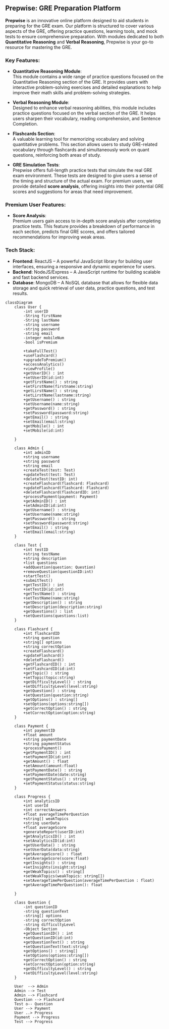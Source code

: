 

## Prepwise: GRE Preparation Platform

**Prepwise** is an innovative online platform designed to aid students in preparing for the GRE exam. Our platform is structured to cover various aspects of the GRE, offering practice questions, learning tools, and mock tests to ensure comprehensive preparation. With modules dedicated to both **Quantitative Reasoning** and **Verbal Reasoning**, Prepwise is your go-to resource for mastering the GRE.

### Key Features:

- **Quantitative Reasoning Module**:  
  This module contains a wide range of practice questions focused on the Quantitative Reasoning section of the GRE. It provides users with interactive problem-solving exercises and detailed explanations to help improve their math skills and problem-solving strategies.

- **Verbal Reasoning Module**:  
  Designed to enhance verbal reasoning abilities, this module includes practice questions focused on the verbal section of the GRE. It helps users sharpen their vocabulary, reading comprehension, and Sentence Completion.

- **Flashcards Section**:  
  A valuable learning tool for memorizing vocabulary and solving quantitative problems. This section allows users to study GRE-related vocabulary through flashcards and simultaneously work on quant questions, reinforcing both areas of study.

- **GRE Simulation Tests**:  
  Prepwise offers full-length practice tests that simulate the real GRE exam environment. These tests are designed to give users a sense of the timing and structure of the actual exam. For premium users, we provide detailed **score analysis**, offering insights into their potential GRE scores and suggestions for areas that need improvement.

### Premium User Features:

- **Score Analysis**:  
  Premium users gain access to in-depth score analysis after completing practice tests. This feature provides a breakdown of performance in each section, predicts final GRE scores, and offers tailored recommendations for improving weak areas.

### Tech Stack:

- **Frontend**: ReactJS – A powerful JavaScript library for building user interfaces, ensuring a responsive and dynamic experience for users.
- **Backend**: NodeJS/Express – A JavaScript runtime for building scalable and fast backend services.
- **Database**: MongoDB – A NoSQL database that allows for flexible data storage and quick retrieval of user data, practice questions, and test results.

```mermaid
classDiagram
    class User {
        -int userID
        -String firstName
        -String lastName
        -string username
        -string password
        -string email
        -integer mobileNum
        -bool isPremium

        +takeFullTest()
        +useFlashcard()
        +upgradeToPremium()
        +accessAnalytics()
        +viewProfile()
        +getUserID() : int
        +setUserID(id:int)
        +getFirstName() : string
        +setFirstName(firstname:string)
        +getLirstName() : string
        +setLirstName(lastname:string)
        +getUsername() : string
        +setUsername(name:string)
        +getPassword() : string
        +setPassword(password:string)
        +getEmail() : string
        +setEmail(email:string)
        +getMobile() : int
        +setMobile(id:int)

    }

    class Admin {
        +int adminID
        +string username
        +string password
        +string email
        +createTest(test: Test)
        +updateTest(test: Test)
        +deleteTest(testID: int)
        +createFlashcard(flashcard: Flashcard)
        +updateFlashcard(flashcard: Flashcard)
        +deleteFlashcard(flashcardID: int)
        +processPayment(payment: Payment)
        +getAdminID() : int
        +setAdminID(id:int)
        +getUsername() : string
        +setUsername(name:string)
        +getPassword() : string
        +setPassword(password:string)
        +getEmail() : string
        +setEmail(email:string)
    }

    class Test {
        +int testID
        +string testName
        +string description
        +list questions
        +addQuestion(question: Question)
        +removeQuestion(questionID:int)
        +startTest()
        +submitTest()
        +getTestID() : int
        +setTestID(id:int)
        +getTestName() : string
        +setTestName(name:string)
        +getDescription() : string
        +setDescription(description:string)
        +getQuestions() : list
        +setQuestions(questions:list)
    }

    class Flashcard {
        +int flashcardID
        +string question
        +string[] options
        +string correctOption
        +createFlashcard()
        +updateFlashcard()
        +deleteFlashcard()
        +getFlashcardID() : int
        +setFlashcardID(id:int)
        +getTopic() : string
        +setTopic(topic:string)
        +getDifficultyLevel() : string
        +setDifficultyLevel(level:string)
        +getQuestion() : string
        +setQuestion(question:string)
        +getOptions() : string[]
        +setOptions(options:string[])
        +getCorrectOption() : string
        +setCorrectOption(option:string)
    }

    class Payment {
        +int paymentID
        +float amount
        +string paymentDate
        +string paymentStatus
        +processPayment()
        +getPaymentID() : int
        +setPaymentID(id:int)
        +getAmount() : float
        +setAmount(amount:float)
        +getPaymentDate() : string
        +setPaymentDate(date:string)
        +getPaymentStatus() : string
        +setPaymentStatus(status:string)
    }

    class Progress {
        +int analyticsID
        +int userId
        +int correctAnswers
        +float averageTimePerQuestion
        +string[] weakTopics
        +string userData
        +float averageScore
        +generateReport(userID:int)
        +getAnalyticsID() : int
        +setAnalyticsID(id:int)
        +getUserData() : string
        +setUserData(data:string)
        +getAverageScore() : float
        +setAverageScore(score:float)
        +getInsights() : string
        +setInsights(insight:string)
        +getWeakTopics() : string[]
        +setWeakTopics(weakTopics: string[])
        +setAverageTimePerQuestion(averageTimePerQuestion : float)
        +getAverageTimePerQuestion(): float

    }

    class Question {
        -int questionID
        -string questionText
        -string[] options
        -string correctOption
        -string difficultyLevel
        -Object Section
        +getQuestionID() : int
        +setQuestionID(id:int)
        +getQuestionText() : string
        +setQuestionText(text:string)
        +getOptions() : string[]
        +setOptions(options:string[])
        +getCorrectOption() : string
        +setCorrectOption(option:string)
        +getDifficultyLevel() : string
        +setDifficultyLevel(level:string)
    }

    User  --> Admin
    Admin --> Test
    Admin --> Flashcard
    Question --> Flashcard
    Test o-- Question
    User --> Payment
    User ..> Progress
    Payment --> Progress
    Test --> Progress

```
